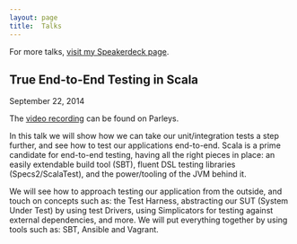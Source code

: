 ```yaml
---
layout: page
title:  Talks
---
```


For more talks, [visit my Speakerdeck page](https://speakerdeck.com/orrsella).

## True End-to-End Testing in Scala
<p class="post-date">September 22, 2014</p>

<script async class="speakerdeck-embed" data-id="c27fd3803ec60132416222d5471c564c" data-ratio="1.33333333333333" src="//speakerdeck.com/assets/embed.js"></script>

The [video recording](https://www.parleys.com/tutorial/orr-sella-true-end-end-testing-scala) can be found on Parleys.

In this talk we will show how we can take our unit/integration tests a step further, and see how to test our applications end-to-end. Scala is a prime candidate for end-to-end testing, having all the right pieces in place: an easily extendable build tool (SBT), fluent DSL testing libraries (Specs2/ScalaTest), and the power/tooling of the JVM behind it.

We will see how to approach testing our application from the outside, and touch on concepts such as: the Test Harness, abstracting our SUT (System Under Test) by using test Drivers, using Simplicators for testing against external dependencies, and more. We will put everything together by using tools such as: SBT, Ansible and Vagrant.

